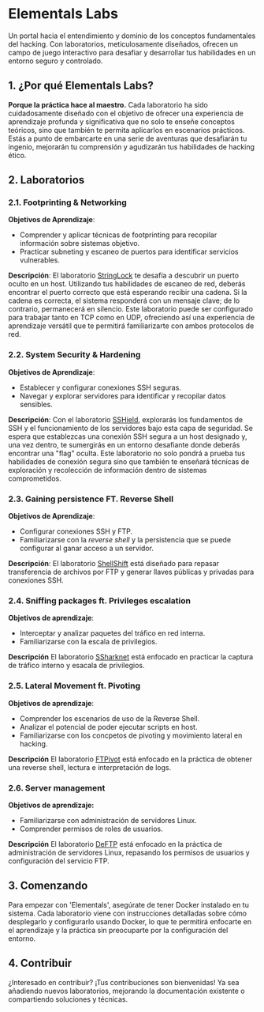 # Elementals Labs

Un portal hacia el entendimiento y dominio de los conceptos fundamentales del hacking. Con laboratorios, meticulosamente diseñados, ofrecen un campo de juego interactivo para desafiar y desarrollar tus habilidades en un entorno seguro y controlado.

## 1. ¿Por qué Elementals Labs?

**Porque la práctica hace al maestro.**
Cada laboratorio ha sido cuidadosamente diseñado con el objetivo de ofrecer una experiencia de aprendizaje profunda y significativa que no solo te enseñe conceptos teóricos, sino que también te permita aplicarlos en escenarios prácticos. Estás a punto de embarcarte en una serie de aventuras que desafiarán tu ingenio, mejorarán tu comprensión y agudizarán tus habilidades de hacking ético.

## 2. Laboratorios

### 2.1. Footprinting & Networking

**Objetivos de Aprendizaje**:
- Comprender y aplicar técnicas de footprinting para recopilar información sobre sistemas objetivo.
- Practicar subneting y escaneo de puertos para identificar servicios vulnerables.

**Descripción**:
El laboratorio [StringLock](/1-StringLock) te desafía a descubrir un puerto oculto en un host. Utilizando tus habilidades de escaneo de red, deberás encontrar el puerto correcto que está esperando recibir una cadena. Si la cadena es correcta, el sistema responderá con un mensaje clave; de lo contrario, permanecerá en silencio. Este laboratorio puede ser configurado para trabajar tanto en TCP como en UDP, ofreciendo así una experiencia de aprendizaje versátil que te permitirá familiarizarte con ambos protocolos de red.

### 2.2. System Security & Hardening

**Objetivos de Aprendizaje**:
- Establecer y configurar conexiones SSH seguras.
- Navegar y explorar servidores para identificar y recopilar datos sensibles.

**Descripción**:
Con el laboratorio [SSHield](/2-SSHield), explorarás los fundamentos de SSH y el funcionamiento de los servidores bajo esta capa de seguridad. Se espera que establezcas una conexión SSH segura a un host designado y, una vez dentro, te sumergirás en un entorno desafiante donde deberás encontrar una "flag" oculta. Este laboratorio no solo pondrá a prueba tus habilidades de conexión segura sino que también te enseñará técnicas de exploración y recolección de información dentro de sistemas comprometidos.

### 2.3. Gaining persistence FT. Reverse Shell

**Objetivos de Aprendizaje**:
- Configurar conexiones SSH y FTP.
- Familiarizarse con la _reverse shell_ y la persistencia que se puede configurar al ganar acceso a un servidor.

**Descripción**:
El laboratorio [ShellShift](/3-ShellShift) está diseñado para repasar transferencia de archivos por FTP y generar llaves públicas y privadas para conexiones SSH.

### 2.4. Sniffing packages ft. Privileges escalation

**Objetivos de aprendizaje**:
- Interceptar y analizar paquetes del tráfico en red interna.
- Familiarizarse con la escala de privilegios.

**Descripción**
El laboratorio [SSharknet](/4-SSHarknet) está enfocado en practicar la captura de tráfico interno y esacala de privilegios.

### 2.5. Lateral Movement ft. Pivoting

**Objetivos de aprendizaje**:
- Comprender los escenarios de uso de la Reverse Shell.
- Analizar el potencial de poder ejecutar scripts en host.
- Familiarizarse con los concpetos de pivoting y movimiento lateral en hacking.

**Descripción**
El laboratorio [FTPivot](/5-FTPivot) está enfocado en la práctica de obtener una reverse shell, lectura e interpretación de logs.

### 2.6. Server management

**Objetivos de aprendizaje:**
- Familiarizarse con administración de servidores Linux.
- Comprender permisos de roles de usuarios.

**Descripción**
El laboratorio [DeFTP](/6-Deftp) está enfocado en la práctica de administración de servidores Linux, repasando los permisos de usuarios y configuración del servicio FTP.

## 3. Comenzando

Para empezar con 'Elementals', asegúrate de tener Docker instalado en tu sistema. Cada laboratorio viene con instrucciones detalladas sobre cómo desplegarlo y configurarlo usando Docker, lo que te permitirá enfocarte en el aprendizaje y la práctica sin preocuparte por la configuración del entorno.

## 4. Contribuir

¿Interesado en contribuir? ¡Tus contribuciones son bienvenidas! Ya sea añadiendo nuevos laboratorios, mejorando la documentación existente o compartiendo soluciones y técnicas.
